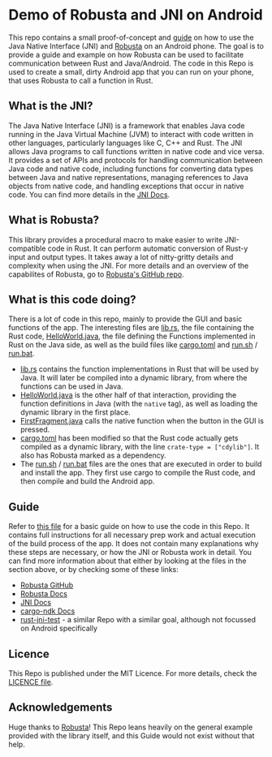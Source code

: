 # Demo of Robusta and JNI on Android
This repo contains a small proof-of-concept and [guide](INSTALLATION.md) on how to use the Java Native Interface (JNI) and [Robusta](https://github.com/giovanniberti/robusta) on an Android phone. The goal is to provide a guide and example on how Robusta can be used to facilitate communication between Rust and Java/Android. 
The code in this Repo is used to create a small, dirty Android app that you can run on your phone, that uses Robusta to call a function in Rust.

## What is the JNI?
The Java Native Interface (JNI) is a framework that enables Java code running in the Java Virtual Machine (JVM) to interact with code written in other languages, particularly languages like C, C++ and Rust. The JNI allows Java programs to call functions written in native code and vice versa. It provides a set of APIs and protocols for handling communication between Java code and native code, including functions for converting data types between Java and native representations, managing references to Java objects from native code, and handling exceptions that occur in native code. You can find more details in the [JNI Docs](https://docs.oracle.com/javase/8/docs/technotes/guides/jni/spec/jniTOC.html).

## What is Robusta?
This library provides a procedural macro to make easier to write JNI-compatible code in Rust. It can perform automatic conversion of Rust-y input and output types. It takes away a lot of nitty-gritty details and complexity when using the JNI. For more details and an overview of the capabilites of Robusta, go to [Robusta's GitHub repo](https://github.com/giovanniberti/robusta).

## What is this code doing?
There is a lot of code in this repo, mainly to provide the GUI and basic functions of the app. The interesting files are [lib.rs](/app/src/lib.rs), the file containing the Rust code, [HelloWorld.java](app/src/main/java/com/example/basicapp/HelloWorld.java), the file defining the Functions implemented in Rust on the Java side, as well as the build files like [cargo.toml](app/src/Cargo.toml) and [run.sh](/app/run.sh) / [run.bat](/app/run.bat).

- [lib.rs](/app/src/lib.rs) contains the function implementations in Rust that will be used by Java. It will later be compiled into a dynamic library, from where the functions can be used in Java.
- [HelloWorld.java](app/src/main/java/com/example/basicapp/HelloWorld.java) is the other half of that interaction, providing the function definitions in Java (with the `native` tag), as well as loading the dynamic library in the first place.
- [FirstFragment.java](app/src/main/java/com/example/basicapp/FirstFragment.java) calls the native function when the button in the GUI is pressed.
- [cargo.toml](app/src/Cargo.toml) has been modified so that the Rust code actually gets compiled as a dynamic library, with the line `crate-type = ["cdylib"]`. It also has Robusta marked as a dependency.
- The [run.sh](/app/run.sh) / [run.bat](/app/run.bat) files are the ones that are executed in order to build and install the app. They first use cargo to compile the Rust code, and then compile and build the Android app. 

## Guide
Refer to [this file](INSTALLATION.md) for a basic guide on how to use the code in this Repo. It contains full instructions for all necessary prep work and actual execution of the build process of the app. It does not contain many explanations why these steps are necessary, or how the JNI or Robusta work in detail. You can find more information about that either by looking at the files in the section above, or by checking some of these links:

 - [Robusta GitHub](https://github.com/giovanniberti/robusta)
 - [Robusta Docs](https://giovanniberti.github.io/doc/robusta_jni/)
 - [JNI Docs](https://docs.oracle.com/javase/8/docs/technotes/guides/jni/spec/jniTOC.html)
 - [cargo-ndk Docs](https://docs.rs/crate/cargo-ndk/3.5.4)
 - [rust-jni-test](https://github.com/mottalli/rust-jni-test) - a similar Repo with a similar goal, although not focussed on Android specifically

## Licence
This Repo is published under the MIT Licence. For more details, check the [LICENCE file](LICENSE).

## Acknowledgements
Huge thanks to [Robusta](https://github.com/giovanniberti/robusta)! This Repo leans heavily on the general example provided with the library itself, and this Guide would not exist without that help.
